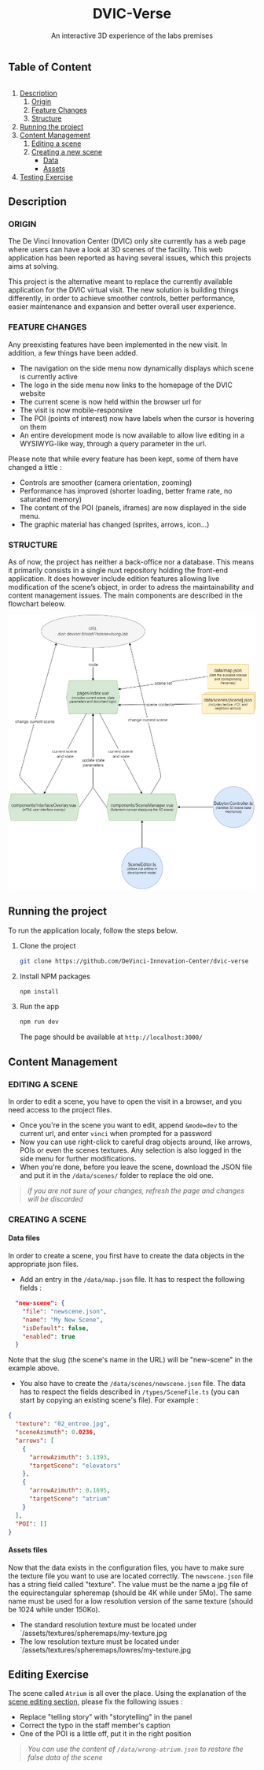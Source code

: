 <h1 align="center">DVIC-Verse</h1>
<p align="center">
  An interactive 3D experience of the labs premises
</p>

<!-- TABLE OF CONTENTS -->
<details open="open">
  <summary style="display: flex; align-items: center"><h2>Table of Content</h2></summary>
  <ol>
    <li>
      <a href="#description">Description</a>
      <ol>
        <li><a href="#origin">Origin</a></li>
        <li><a href="#feature-changes">Feature Changes</a></li>
        <li><a href="#structure">Structure</a></li>
      </ol>
    </li>
    <li>
      <a href="#running-the-project">Running the project</a>
    </li>
    <li><a href="#content-management">Content Management</a>
      <ol>
        <!-- <li><a href="#wheres-what">Where's what</a></li> -->
        <li><a href="#editing-a-scene">Editing a scene</a></li>
        <li><a href="#creating-a-scene">Creating a new scene</a>
          <ul>
            <li><a href="#data">Data</a></li>
            <li><a href="#assets">Assets</a></li>
          </ul>
        </li>
      </ol>
    </li>
    <li>
      <a href="#testing-exercise">Testing Exercise</a>
    </li>
  </ol>
</details>

## Description

### <b id="origin">ORIGIN</b>

The De Vinci Innovation Center (DVIC) only site currently has a web page where users can have a look at 3D scenes of the facility. This web application has been reported as having several issues, which this projects aims at solving.

This project is the alternative meant to replace the currently available application for the DVIC virtual visit.
The new solution is building things differently, in order to achieve smoother controls, better performance, easier maintenance and expansion and better overall user experience.

### <b id="feature-changes">FEATURE CHANGES</b>

Any preexisting features have been implemented in the new visit. In addition, a few things have been added.

- The navigation on the side menu now dynamically displays which scene is currently active
- The logo in the side menu now links to the homepage of the DVIC website
- The current scene is now held within the browser url for
- The visit is now mobile-responsive
- The POI (points of interest) now have labels when the cursor is hovering on them
- An entire development mode is now available to allow live editing in a WYSIWYG-like way, through a query parameter in the url.

Please note that while every feature has been kept, some of them have changed a little :

- Controls are smoother (camera orientation, zooming)
- Performance has improved (shorter loading, better frame rate, no saturated memory)
- The content of the POI (panels, iframes) are now displayed in the side menu.
- The graphic material has changed (sprites, arrows, icon...)

### <b id="structure">STRUCTURE</b>

As of now, the project has neither a back-office nor a database. This means it primarily consists in a single nuxt repository holding the front-end application. It does however include edition features allowing live modification of the scene’s object, in order to adress the maintainability and content management issues. The main components are described in the flowchart beleow.

![](https://raw.githubusercontent.com/Faber-smythe/storage/main/dvic-visit-flowchart.png)

## Running the project

To run the application localy, follow the steps below.

1. Clone the project
   ```sh
   git clone https://github.com/DeVinci-Innovation-Center/dvic-verse
   ```
2. Install NPM packages
   ```sh
   npm install
   ```
3. Run the app
   ```sh
   npm run dev
   ```
   The page should be available at `http://localhost:3000/`

## Content Management

### <b id="editing-a-scene">EDITING A SCENE</b>

In order to edit a scene, you have to open the visit in a browser, and you need access to the project files.

- Once you're in the scene you want to edit, append `&mode=dev` to the current url, and enter `vinci` when prompted for a password
- Now you can use right-click to careful drag objects around, like arrows, POIs or even the scenes textures. Any selection is also logged in the side menu for further modifications.
- When you're done, before you leave the scene, download the JSON file and put it in the `/data/scenes/` folder to replace the old one.

> <i>if you are not sure of your changes, refresh the page and changes will be discarded</i>

### <b id="creating-a-scene">CREATING A SCENE</b>
#### <b id="data">Data files</b>

In order to create a scene, you first have to create the data objects in the appropriate json files.

- Add an entry in the `/data/map.json` file. It has to respect the following fields :
```json
  "new-scene": {
    "file": "newscene.json",
    "name": "My New Scene",
    "isDefault": false,
    "enabled": true
  }
```
Note that the slug (the scene's name in the URL) will be "new-scene" in the example above.
- You also have to create the `/data/scenes/newscene.json` file. The data has to respect the fields described in `/types/SceneFile.ts` (you can start by copying an existing scene's file). For example :
```json
{
  "texture": "02_entree.jpg",
  "sceneAzimuth": 0.0236,
  "arrows": [
    {
      "arrowAzimuth": 3.1393,
      "targetScene": "elevators"
    },
    {
      "arrowAzimuth": 0.1695,
      "targetScene": "atrium"
    }
  ],
  "POI": []
}
```

#### <b id="assets">Assets files</b>
Now that the data exists in the configuration files, you have to make sure the texture file you want to use are located correctly. The `newscene.json` file has a string field called "texture". The value must be the name a jpg file of the equirectangular spheremap (should be 4K while under 5Mo). The same name must be used for a low resolution version of the same texture (should be 1024 while under 150Ko).
- The standard resolution texture must be located under `/assets/textures/spheremaps/my-texture.jpg
- The low resolution texture must be located under `/assets/textures/spheremaps/lowres/my-texture.jpg

## Editing Exercise

The scene called `Atrium` is all over the place. Using the explanation of the <a href="#editing-a-scene">scene editing section</a>, please fix the following issues :

- Replace "telling story" with "storytelling" in the panel
- Correct the typo in the staff member's caption
- One of the POI is a little off, put it in the right position

> <i>You can use the content of `/data/wrong-atrium.json` to restore the false data of the scene</i>
